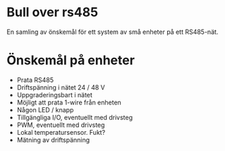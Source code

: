 # Bull over rs485

En samling av önskemål för ett system av små enheter på ett RS485-nät.

# Önskemål på enheter

* Prata RS485
* Driftspänning i nätet 24 / 48 V
* Uppgraderingsbart i nätet
* Möjligt att prata 1-wire från enheten
* Någon LED / knapp
* Tillgängliga I/O, eventuellt med drivsteg
* PWM, eventuellt med drivsteg
* Lokal temperatursensor. Fukt?
* Mätning av driftspänning

